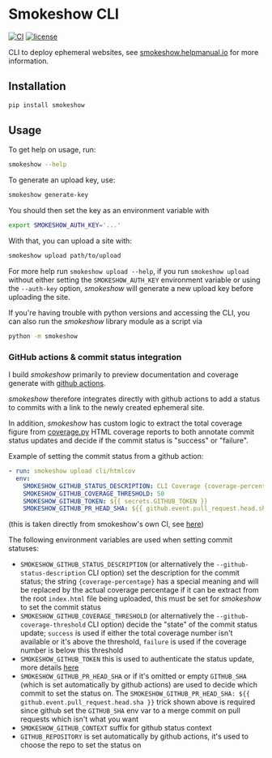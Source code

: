 # Smokeshow CLI

[![CI](https://github.com/samuelcolvin/hightmp/workflows/CI/badge.svg?event=push)](https://github.com/samuelcolvin/hightmp/actions?query=event%3Apush+branch%3Amain+workflow%3ACI)
[![license](https://img.shields.io/github/license/samuelcolvin/smokeshow.svg)](https://github.com/samuelcolvin/smokeshow/blob/master/LICENSE)

CLI to deploy ephemeral websites, see [smokeshow.helpmanual.io](https://smokeshow.helpmanual.io) for more information.

## Installation

```bash
pip install smokeshow
```

## Usage

To get help on usage, run:

```bash
smokeshow --help
```

To generate an upload key, use:

```bash
smokeshow generate-key
```

You should then set the key as an environment variable with

```bash
export SMOKESHOW_AUTH_KEY='...'
```

With that, you can upload a site with:

```bash
smokeshow upload path/to/upload
```

For more help run `smokeshow upload --help`, if you run `smokeshow upload` without either
setting the `SMOKESHOW_AUTH_KEY` environment variable or using the `--auth-key` option, _smokeshow_ will generate
a new upload key before uploading the site.

If you're having trouble with python versions and accessing the CLI, you can also run the _smokeshow_ library
module as a script via

```bash
python -m smokeshow
```

### GitHub actions & commit status integration

I build _smokeshow_ primarily to preview documentation and coverage generate with
[github actions](https://github.com/features/actions).

_smokeshow_ therefore integrates directly with github actions to add a status to commits with a link to
the newly created ephemeral site.

In addition, _smokeshow_ has custom logic to extract the total coverage figure from
[coverage.py](https://coverage.readthedocs.io/en/coverage-5.5/) HTML coverage reports to both annotate commit status
updates and decide if the commit status is "success" or "failure".

Example of setting the commit status from a github action:

```yaml
- run: smokeshow upload cli/htmlcov
  env:
    SMOKESHOW_GITHUB_STATUS_DESCRIPTION: CLI Coverage {coverage-percentage}
    SMOKESHOW_GITHUB_COVERAGE_THRESHOLD: 50
    SMOKESHOW_GITHUB_TOKEN: ${{ secrets.GITHUB_TOKEN }}
    SMOKESHOW_GITHUB_PR_HEAD_SHA: ${{ github.event.pull_request.head.sha }}
```

(this is taken directly from smokeshow's own CI, see
[here](https://github.com/samuelcolvin/smokeshow/blob/2985a676ff057394e032a4713c5d8c572bb40744/.github/workflows/ci.yml#L131-L136))

The following environment variables are used when setting commit statuses:

* `SMOKESHOW_GITHUB_STATUS_DESCRIPTION` (or alternatively the `--github-status-description` CLI option) set the description
  for the commit status; the string `{coverage-percentage}` has a special meaning and will be replaced by the actual
  coverage percentage if it can be extract from the root `index.html` file being uploaded, this must be set
  for _smokeshow_ to set the commit status
* `SMOKESHOW_GITHUB_COVERAGE_THRESHOLD` (or alternatively the `--github-coverage-threshold` CLI option) decide
  the "state" of the commit status update; `success` is used if either the total coverage number isn't available or it's
  above the threshold, `failure` is used if the coverage number is below this threshold
* `SMOKESHOW_GITHUB_TOKEN` this is used to authenticate the status update, more details
  [here](https://docs.github.com/en/actions/reference/authentication-in-a-workflow)
* `SMOKESHOW_GITHUB_PR_HEAD_SHA` or if it's omitted or empty `GITHUB_SHA` (which is set automatically by github actions)
  are used to decide which commit to set the status on.
  The `SMOKESHOW_GITHUB_PR_HEAD_SHA: ${{ github.event.pull_request.head.sha }}` trick shown above is required since
  github set the `GITHUB_SHA` env var to a merge commit on pull requests which isn't what you want
* `SMOKESHOW_GITHUB_CONTEXT` suffix for github status context
* `GITHUB_REPOSITORY` is set automatically by github actions, it's used to choose the repo to set the status on
